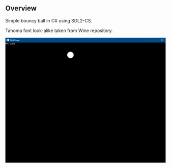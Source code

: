 ## Overview
Simple bouncy ball in C# using SDL2-CS.

Tahoma font look-alike taken from Wine repository.

![screenshot](screenshot.png)